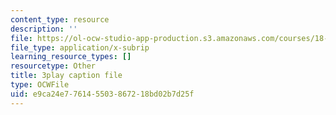 ```yaml
---
content_type: resource
description: ''
file: https://ol-ocw-studio-app-production.s3.amazonaws.com/courses/18-01sc-single-variable-calculus-fall-2010/e9ca24e776145503867218bd02b7d25f_TQTDkpZP02A.vtt
file_type: application/x-subrip
learning_resource_types: []
resourcetype: Other
title: 3play caption file
type: OCWFile
uid: e9ca24e7-7614-5503-8672-18bd02b7d25f
---
```


